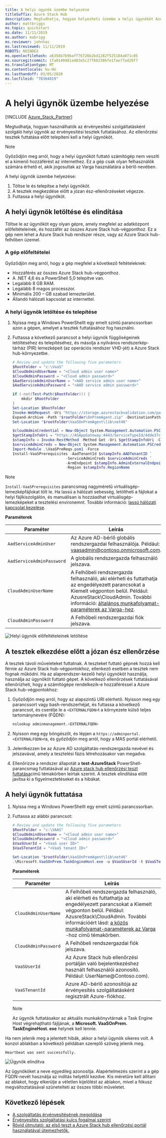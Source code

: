 ```yaml
---
title: A helyi ügynök üzembe helyezése
titleSuffix: Azure Stack Hub
description: Megtudhatja, hogyan helyezheti üzembe a helyi ügynököt Azure Stack hub érvényesítéséhez szolgáltatásként.
author: mattbriggs
ms.topic: quickstart
ms.date: 11/11/2019
ms.author: mabrigg
ms.reviewer: johnhas
ms.lastreviewed: 11/11/2019
ROBOTS: NOINDEX
ms.openlocfilehash: a6358b7b9baff76726b2bd1282f525184a071c05
ms.sourcegitcommit: 1fa0140481a483e5c27f602386fe1fae77ad29f7
ms.translationtype: MT
ms.contentlocale: hu-HU
ms.lasthandoff: 03/05/2020
ms.locfileid: "78364819"
---
```

# <a name="deploy-the-local-agent"></a>A helyi ügynök üzembe helyezése

[!INCLUDE [Azure_Stack_Partner](./includes/azure-stack-partner-appliesto.md)]

Megtudhatja, hogyan használhatók az érvényesítési szolgáltatásként szolgáló helyi ügynök az érvényesítési tesztek futtatásához. Az ellenőrzési tesztek futtatása előtt telepíteni kell a helyi ügynököt.

> [!Note]  
> Győződjön meg arról, hogy a helyi ügynököt futtató számítógép nem veszíti el a kimenő hozzáférést az internethez. Ez a gép csak olyan felhasználók számára érhető el, akik jogosultak az Varga használatára a bérlő nevében.

A helyi ügynök üzembe helyezése:

1. Töltse le és telepítse a helyi ügynököt.
2. A tesztek megkezdése előtt a józan ész-ellenőrzéseket végezze.
3. Futtassa a helyi ügynököt.

## <a name="download-and-start-the-local-agent"></a>A helyi ügynök letöltése és elindítása

Töltse le az ügynököt egy olyan gépre, amely megfelel az adatközpont előfeltételeinek, és hozzáfér az összes Azure Stack hub-végponthoz. Ez a gép nem lehet a Azure Stack hub rendszer része, vagy az Azure Stack hub-felhőben üzemel.

### <a name="machine-prerequisites"></a>A gép előfeltételei

Győződjön meg arról, hogy a gép megfelel a következő feltételeknek:

- Hozzáférés az összes Azure Stack hub-végponthoz.
- A .NET 4,6 és a PowerShell 5,0 telepítve van.
- Legalább 8 GB RAM.
- Legalább 8 magos processzor.
- Minimális 200 – GB szabad lemezterület.
- Állandó hálózati kapcsolat az internettel.

### <a name="download-and-install-the-local-agent"></a>A helyi ügynök letöltése és telepítése

1. Nyissa meg a Windows PowerShellt egy emelt szintű parancssorban azon a gépen, amelyet a tesztek futtatásához fog használni.
2. Futtassa a következő parancsot a helyi ügynök függőségeinek letöltéséhez és telepítéséhez, és másolja a nyilvános rendszerkép-tárház (PIR) lemezképeit (az operációs rendszer VHD-jét) a Azure Stack hub-környezetbe.

    ```powershell
    # Review and update the following five parameters
    $RootFolder = "c:\VaaS"
    $CloudAdmindUserName = "<Cloud admin user name>"
    $CloudAdminPassword = "<Cloud admin password>"
    $AadServiceAdminUserName = "<AAD service admin user name>"
    $AadServiceAdminPassword = "<AAD service admin password>"

    if (-not(Test-Path($RootFolder))) {
        mkdir $RootFolder
    }
    Set-Location $RootFolder
    Invoke-WebRequest -Uri "https://storage.azurestackvalidation.com/packages/Microsoft.VaaSOnPrem.TaskEngineHost.latest.nupkg" -outfile "$rootFolder\OnPremAgent.zip"
    Expand-Archive -Path "$rootFolder\OnPremAgent.zip" -DestinationPath "$rootFolder\VaaSOnPremAgent" -Force
    Set-Location "$rootFolder\VaaSOnPremAgent\lib\net46"

    $cloudAdminCredential = New-Object System.Management.Automation.PSCredential($cloudAdmindUserName, (ConvertTo-SecureString $cloudAdminPassword -AsPlainText -Force))
    $getStampInfoUri = "https://ASAppGateway:4443/ServiceTypeId/4dde37cc-6ee0-4d75-9444-7061e156507f/CloudDefinition/GetStampInformation" 
    $stampInfo = Invoke-RestMethod -Method Get -Uri $getStampInfoUri -Credential $cloudAdminCredential -ErrorAction Stop
    $serviceAdminCreds = New-Object System.Management.Automation.PSCredential $aadServiceAdminUserName, (ConvertTo-SecureString $aadServiceAdminPassword -AsPlainText -Force)
    Import-Module .\VaaSPreReqs.psm1 -Force
    Install-VaaSPrerequisites -AadTenantId $stampInfo.AADTenantID `
                            -ServiceAdminCreds $serviceAdminCreds `
                            -ArmEndpoint $stampInfo.AdminExternalEndpoints.AdminResourceManager `
                            -Region $stampInfo.RegionName
    ```

> [!Note]  
> `Install-VaaSPrerequisites` parancsmag nagyméretű virtuálisgép-lemezképfájlokat tölt le. Ha lassú a hálózati sebesség, letöltheti a fájlokat a helyi fájlkiszolgálón, és manuálisan is hozzáadhat virtuálisgép-lemezképeket a tesztelési environemnt. További információ: [lassú hálózati kapcsolat kezelése](azure-stack-vaas-troubleshoot.md#handle-slow-network-connectivity).

**Paraméterek**

| Paraméter | Leírás |
| --- | --- |
| `AadServiceAdminUser` | Az Azure AD-bérlő globális rendszergazdai felhasználója. Például: vaasadmin@contoso.onmicrosoft.com. |
| `AadServiceAdminPassword` | A globális rendszergazda felhasználó jelszava. |
| `CloudAdminUserName` | A Felhőbeli rendszergazda felhasználó, aki elérheti és futtathatja az engedélyezett parancsokat a Kiemelt végponton belül. Például: AzusreStack\CloudAdmin. További információ: [általános munkafolyamat-paraméterek az Varga-hez](azure-stack-vaas-parameters.md). |
| `CloudAdminPassword` | A Felhőbeli rendszergazdai fiók jelszava.|

![Helyi ügynök előfeltételeinek letöltése](media/installing-prereqs.png)

## <a name="perform-sanity-checks-before-starting-the-tests"></a>A tesztek elkezdése előtt a józan ész ellenőrzése

A tesztek távoli műveleteket futtatnak. A teszteket futtató gépnek hozzá kell férnie az Azure Stack hub-végpontokhoz, ellenkező esetben a tesztek nem fognak működni. Ha az alaprendszer-kezelő helyi ügynököt használja, használja az ügynököt futtató gépet. A következő ellenőrzések futtatásával ellenőrizheti, hogy a számítógépe rendelkezik-e hozzáféréssel a Azure Stack hub-végpontokhoz:

1. Győződjön meg arról, hogy az alapszintű URI elérhető. Nyisson meg egy parancssort vagy bash-rendszerhéjat, és futtassa a következő parancsot, és cserélje le a `<EXTERNALFQDN>`t a környezete külső teljes tartománynevére (FQDN):

    ```bash
    nslookup adminmanagement.<EXTERNALFQDN>
    ```

2. Nyisson meg egy böngészőt, és lépjen a `https://adminportal.<EXTERNALFQDN>`ra, és győződjön meg arról, hogy a MAS portál elérhető.

3. Jelentkezzen be az Azure AD szolgáltatás-rendszergazda nevével és jelszavával, amely a tesztelési fázis létrehozásakor van megadva.

4. Ellenőrizze a rendszer állapotát a **test-AzureStack** PowerShell-parancsmag futtatásával az [Azure stack hub ellenőrzési teszt futtatása](../operator/azure-stack-diagnostic-test.md)című témakörben leírtak szerint. A tesztek elindítása előtt javítsa ki a figyelmeztetéseket és a hibákat.

## <a name="run-the-local-agent"></a>A helyi ügynök futtatása

1. Nyissa meg a Windows PowerShellt egy emelt szintű parancssorban.

2. Futtassa az alábbi parancsot:

    ```powershell
   # Review and update the following five parameters
    $RootFolder = "c:\VAAS"
    $CloudAdmindUserName = "<Cloud admin user name>"
    $CloudAdminPassword = "<Cloud admin password>"
    $VaaSUserId = "<VaaS user ID>"
    $VaaSTenantId = "<VaaS tenant ID>"

    Set-Location "$rootFolder\VaaSOnPremAgent\lib\net46"
    .\Microsoft.VaaSOnPrem.TaskEngineHost.exe -u $VaaSUserId -t $VaaSTenantId -x $CloudAdmindUserName -y $CloudAdminPassword
    ```

      **Paraméterek**  

    | Paraméter | Leírás |
    | --- | --- |
    | `CloudAdminUserName` | A Felhőbeli rendszergazda felhasználó, aki elérheti és futtathatja az engedélyezett parancsokat a Kiemelt végponton belül. Például: AzusreStack\CloudAdmin. További információért lásd: [a közös munkafolyamat-paraméterek az Varga](azure-stack-vaas-parameters.md) -hoz című témakörben. |
    | `CloudAdminPassword` | A Felhőbeli rendszergazdai fiók jelszava.|
    | `VaaSUserId` | Az Azure Stack hub ellenőrzési portálján való bejelentkezéshez használt felhasználói azonosító. Például: UserName\@Contoso.com). |
    | `VaaSTenantId` | Azure AD-bérlő azonosítója az érvényesítés szolgáltatásként regisztrált Azure-fiókhoz. |

    > [!Note]  
    > Az ügynök futtatásakor az aktuális munkakönyvtárnak a Task Engine Host végrehajtható fájljának, a **Microsoft. VaaSOnPrem. TaskEngineHost. exe** helynek kell lennie.

Ha nem jelenik meg a jelentett hibák, akkor a helyi ügynök sikeres volt. A konzol ablakban a következő példában szereplő szöveg jelenik meg.

`Heartbeat was sent successfully.`

![Ügynök elindítva](media/started-agent.png)

Az ügynököket a neve egyedileg azonosítja. Alapértelmezés szerint a a gép FQDN-nevét használja az indítás helyétől kezdve. Kis méretűre kell állítani az ablakot, hogy elkerülje a véletlen kijelölést az ablakon, mivel a fókusz megváltoztatásával szünetelteti az összes többi műveletet.

## <a name="next-steps"></a>Következő lépések

- [A szolgáltatás érvényesítésének megoldása](azure-stack-vaas-troubleshoot.md)
- [Érvényesítés szolgáltatási kulcs fogalmai szerint](azure-stack-vaas-key-concepts.md)
- [Rövid útmutató: az első teszt a Azure Stack hub ellenőrzési portál használatával ütemezhetők.](azure-stack-vaas-schedule-test-pass.md)
